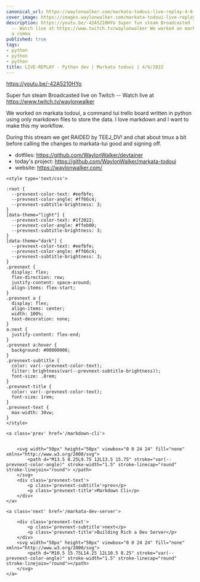 ```yaml
---
canonical_url: https://waylonwalker.com/markata-todoui-live-replay-4-6-2022/
cover_image: https://images.waylonwalker.com/markata-todoui-live-replay-4-6-2022.png
description: https://youtu.be/-42A5210HYo Super fun steam Broadcasted live on Twitch
  -- Watch live at https://www.twitch.tv/waylonwalker We worked on markata todoui,
  a comma
published: true
tags:
- python
- python
- python
title: LIVE-REPLAY - Python dev | Markata todoui | 4/6/2022
---
```


https://youtu.be/-42A5210HYo

Super fun steam Broadcasted live on Twitch -- Watch live at https://www.twitch.tv/waylonwalker

We worked on markata todoui, a command tui trello board written in python using only markdown files to store the data.  I love markdown and I want to make this my workflow.

During this stream we get RAIDED by TEEJ_DV! and chat about tmux a bit before calling the changes to markata-tui good and signing off.

* dotfiles: https://github.com/WaylonWalker/devtainer
* today's project: https://github.com/WaylonWalker/markata-todoui
* website: https://waylonwalker.com/
<div class='prevnext'>

    <style type='text/css'>

    :root {
      --prevnext-color-text: #eefbfe;
      --prevnext-color-angle: #ff66c4;
      --prevnext-subtitle-brightness: 3;
    }
    [data-theme="light"] {
      --prevnext-color-text: #1f2022;
      --prevnext-color-angle: #ffeb00;
      --prevnext-subtitle-brightness: 3;
    }
    [data-theme="dark"] {
      --prevnext-color-text: #eefbfe;
      --prevnext-color-angle: #ff66c4;
      --prevnext-subtitle-brightness: 3;
    }
    .prevnext {
      display: flex;
      flex-direction: row;
      justify-content: space-around;
      align-items: flex-start;
    }
    .prevnext a {
      display: flex;
      align-items: center;
      width: 100%;
      text-decoration: none;
    }
    a.next {
      justify-content: flex-end;
    }
    .prevnext a:hover {
      background: #00000006;
    }
    .prevnext-subtitle {
      color: var(--prevnext-color-text);
      filter: brightness(var(--prevnext-subtitle-brightness));
      font-size: .8rem;
    }
    .prevnext-title {
      color: var(--prevnext-color-text);
      font-size: 1rem;
    }
    .prevnext-text {
      max-width: 30vw;
    }
    </style>
    
    <a class='prev' href='/markdown-cli'>
    

        <svg width="50px" height="50px" viewbox="0 0 24 24" fill="none" xmlns="http://www.w3.org/2000/svg">
            <path d="M13.5 8.25L9.75 12L13.5 15.75" stroke="var(--prevnext-color-angle)" stroke-width="1.5" stroke-linecap="round" stroke-linejoin="round"> </path>
        </svg>
        <div class='prevnext-text'>
            <p class='prevnext-subtitle'>prev</p>
            <p class='prevnext-title'>Markdown Cli</p>
        </div>
    </a>
    
    <a class='next' href='/markata-dev-server'>
    
        <div class='prevnext-text'>
            <p class='prevnext-subtitle'>next</p>
            <p class='prevnext-title'>Building Rich a Dev Server</p>
        </div>
        <svg width="50px" height="50px" viewbox="0 0 24 24" fill="none" xmlns="http://www.w3.org/2000/svg">
            <path d="M10.5 15.75L14.25 12L10.5 8.25" stroke="var(--prevnext-color-angle)" stroke-width="1.5" stroke-linecap="round" stroke-linejoin="round"></path>
        </svg>
    </a>
  </div>